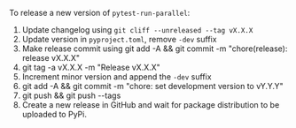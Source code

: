 To release a new version of `pytest-run-parallel`:
1. Update changelog using `git cliff --unreleased --tag vX.X.X`
2. Update version in `pyproject.toml`, remove `-dev` suffix
3. Make release commit using git add -A && git commit -m "chore(release): release vX.X.X"
4. git tag -a vX.X.X -m "Release vX.X.X"
5. Increment minor version and append the `-dev` suffix
6. git add -A && git commit -m "chore: set development version to vY.Y.Y"
7. git push && git push --tags
8. Create a new release in GitHub and wait for package distribution to be
uploaded to PyPi.
